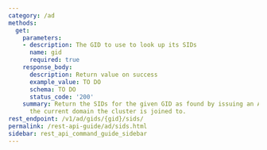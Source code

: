 ```yaml
---
category: /ad
methods:
  get:
    parameters:
    - description: The GID to use to look up its SIDs
      name: gid
      required: true
    response_body:
      description: Return value on success
      example_value: TO DO
      schema: TO DO
      status_code: '200'
    summary: Return the SIDs for the given GID as found by issuing an AD query against
      the current domain the cluster is joined to.
rest_endpoint: /v1/ad/gids/{gid}/sids/
permalink: /rest-api-guide/ad/sids.html
sidebar: rest_api_command_guide_sidebar
---
```

